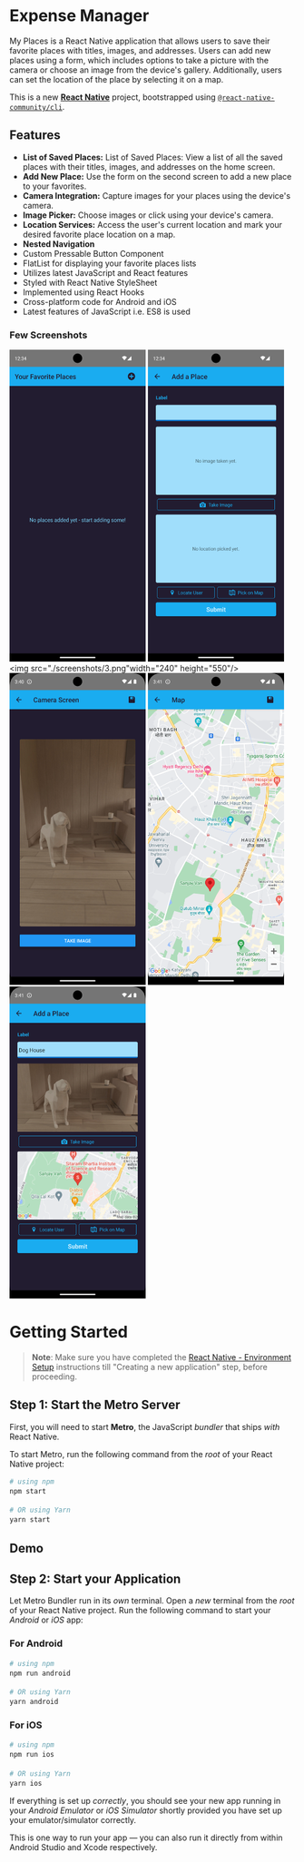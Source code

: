 # Expense Manager

My Places is a React Native application that allows users to save their favorite places with titles, images, and addresses. Users can add new places using a form, which includes options to take a picture with the camera or choose an image from the device's gallery. Additionally, users can set the location of the place by selecting it on a map. 

This is a new [**React Native**](https://reactnative.dev) project, bootstrapped using [`@react-native-community/cli`](https://github.com/react-native-community/cli).

## Features
- **List of Saved Places:** List of Saved Places: View a list of all the saved places with their titles, images, and addresses on the home screen.
- **Add New Place:** Use the form on the second screen to add a new place to your favorites.
- **Camera Integration:** Capture images for your places using the device's camera.
- **Image Picker:** Choose images or click using your device's camera.
- **Location Services:** Access the user's current location and mark your desired favorite place location on a map.
- **Nested Navigation**
- Custom Pressable Button Component
- FlatList for displaying your favorite places lists
- Utilizes latest JavaScript and React features
- Styled with React Native StyleSheet
- Implemented using React Hooks
- Cross-platform code for Android and iOS
- Latest features of JavaScript i.e. ES8 is used



### Few Screenshots

<img src="./screenshots/1.png" width="240" height="550" /> <img src="./screenshots/2.png"  width="240" height="550" /> <img src="./screenshots/3.png"width="240" height="550"/> <img src="./screenshots/4.png" width="240" height="550"/>
<img src="./screenshots/5.png" width="240" height="550"/>
<img src="./screenshots/6.png" width="240" height="550"/>


# Getting Started

>**Note**: Make sure you have completed the [React Native - Environment Setup](https://reactnative.dev/docs/environment-setup) instructions till "Creating a new application" step, before proceeding.

## Step 1: Start the Metro Server

First, you will need to start **Metro**, the JavaScript _bundler_ that ships _with_ React Native.

To start Metro, run the following command from the _root_ of your React Native project:

```bash
# using npm
npm start

# OR using Yarn
yarn start
```
## Demo 


## Step 2: Start your Application

Let Metro Bundler run in its _own_ terminal. Open a _new_ terminal from the _root_ of your React Native project. Run the following command to start your _Android_ or _iOS_ app:

### For Android

```bash
# using npm
npm run android

# OR using Yarn
yarn android
```

### For iOS

```bash
# using npm
npm run ios

# OR using Yarn
yarn ios
```

If everything is set up _correctly_, you should see your new app running in your _Android Emulator_ or _iOS Simulator_ shortly provided you have set up your emulator/simulator correctly.

This is one way to run your app — you can also run it directly from within Android Studio and Xcode respectively.
